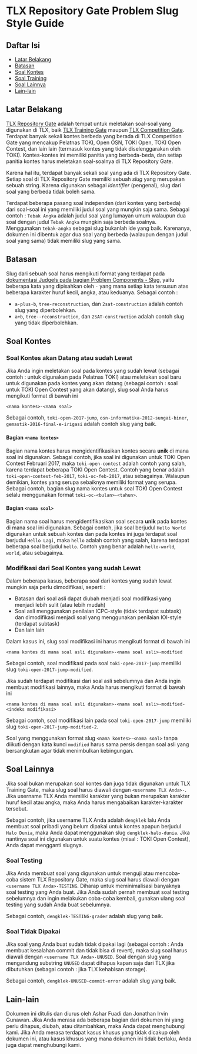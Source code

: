 # TLX Repository Gate Problem Slug Style Guide

## Daftar Isi

- [Latar Belakang](#latar-belakang)
- [Batasan](#batasan)
- [Soal Kontes](#soal-kontes)
- [Soal Training](#soal-training)
- [Soal Lainnya](#soal-lainnya)
- [Lain-lain](#lain-lain)

## Latar Belakang

[TLX Repository Gate](https://repository.ia-toki.org/) adalah tempat untuk meletakan soal-soal yang digunakan di TLX, baik [TLX Training Gate](https://training.ia-toki.org/) maupun [TLX Competition Gate](https://competition.ia-toki.org/). Terdapat banyak sekali kontes berbeda yang berada di TLX Competition Gate yang mencakup Pelatnas TOKI, Open OSN, TOKI Open, TOKI Open Contest, dan lain lain (termasuk kontes yang tidak diselenggarakan oleh TOKI). Kontes-kontes ini memiliki panitia yang berbeda-beda, dan setiap panitia kontes harus meletakan soal-soalnya di TLX Repository Gate.

Karena hal itu, terdapat banyak sekali soal yang ada di TLX Repository Gate. Setiap soal di TLX Repository Gate memiliki sebuah *slug* yang merupakan sebuah string. Karena digunakan sebagai *identifier* (pengenal), slug dari soal yang berbeda tidak boleh sama.

Terdapat beberapa pasang soal independen (dari kontes yang berbeda) dari soal-soal ini yang memiliki judul soal yang mungkin saja sama. Sebagai contoh : `Tebak Angka` adalah judul soal yang lumayan umum walaupun dua soal dengan judul `Tebak Angka` mungkin saja berbeda soalnya. Menggunakan `tebak-angka` sebagai slug bukanlah ide yang baik. Karenanya, dokumen ini dibentuk agar dua soal yang berbeda (walaupun dengan judul soal yang sama) tidak memiliki slug yang sama.

## Batasan

Slug dari sebuah soal harus mengikuti format yang terdapat pada [dokumentasi Judgels pada bagian Problem Components - Slug](http://judgels.readthedocs.io/en/latest/operator/sandalphon/problem.html#problems-components), yaitu beberapa kata yang dipisahkan oleh `-` yang mana setiap kata tersusun atas beberapa karakter huruf kecil, angka, atau keduanya. Sebagai contoh :

- `a-plus-b`, `tree-reconstruction`, dan `2sat-construction` adalah contoh slug yang diperbolehkan.
- `a+b`, `tree--reconstruction`, dan `2SAT-construction` adalah contoh slug yang tidak diperbolehkan.

## Soal Kontes

### Soal Kontes akan Datang atau sudah Lewat

Jika Anda ingin meletakan soal pada kontes yang sudah lewat (sebagai contoh : untuk digunakan pada Pelatnas TOKI) atau meletakan soal baru untuk digunakan pada kontes yang akan datang (sebagai contoh : soal untuk TOKI Open Contest yang akan datang), slug soal Anda harus mengikuti format di bawah ini

`<nama kontes>-<nama soal>`

Sebagai contoh, `toki-open-2017-jump`, `osn-informatika-2012-sungai-biner`, `gemastik-2016-final-e-irigasi` adalah contoh slug yang baik.

#### Bagian `<nama kontes>`

Bagian nama kontes harus mengidentifikasikan kontes secara **unik** di mana soal ini digunakan. Sebagai contoh, jika soal ini digunakan untuk TOKI Open Contest Februari 2017, maka `toki-open-contest` adalah contoh yang salah, karena terdapat beberapa TOKI Open Contest. Contoh yang benar adalah `toki-open-contest-feb-2017`, `toki-oc-feb-2017`, atau sebagainya. Walaupun demikian, kontes yang serupa sebaiknya memiliki format yang serupa. Sebagai contoh, bagian slug nama kontes untuk soal TOKI Open Contest selalu menggunakan format `toki-oc-<bulan>-<tahun>`.

#### Bagian `<nama soal>`

Bagian nama soal harus mengidentifikasikan soal secara **unik** pada kontes di mana soal ini digunakan. Sebagai contoh, jika soal berjudul `Hello World` digunakan untuk sebuah kontes dan pada kontes ini juga terdapat soal berjudul `Hello Lagi`, maka `hello` adalah contoh yang salah, karena terdapat beberapa soal berjudul `hello`. Contoh yang benar adalah `hello-world`, `world`, atau sebagainya.

### Modifikasi dari Soal Kontes yang sudah Lewat

Dalam beberapa kasus, beberapa soal dari kontes yang sudah lewat mungkin saja perlu dimodifikasi, seperti :

- Batasan dari soal asli dapat diubah menjadi soal modifikasi yang menjadi lebih sulit (atau lebih mudah)
- Soal asli menggunakan penilaian ICPC-style (tidak terdapat subtask) dan dimodifikasi menjadi soal yang menggunakan penilaian IOI-style (terdapat subtask)
- Dan lain lain

Dalam kasus ini, slug soal modifikasi ini harus mengikuti format di bawah ini

`<nama kontes di mana soal asli digunakan>-<nama soal asli>-modified`

Sebagai contoh, soal modifikasi pada soal `toki-open-2017-jump` memiliki slug `toki-open-2017-jump-modified`.

Jika sudah terdapat modifikasi dari soal asli sebelumnya dan Anda ingin membuat modifikasi lainnya, maka Anda harus mengikuti format di bawah ini

`<nama kontes di mana soal asli digunakan>-<nama soal asli>-modified-<indeks modifikasi>`

Sebagai contoh, soal modifikasi lain pada soal `toki-open-2017-jump` memiliki slug `toki-open-2017-jump-modified-2`.

Soal yang menggunakan format slug `<nama kontes>-<nama soal>` tanpa diikuti dengan kata kunci `modified` harus sama persis dengan soal asli yang bersangkutan agar tidak menimbulkan kebingungan.

## Soal Lainnya

Jika soal bukan merupakan soal kontes dan juga tidak digunakan untuk TLX Training Gate, maka slug soal harus diawali dengan `<username TLX Anda>-`. Jika username TLX Anda memiliki karakter yang bukan merupakan karakter huruf kecil atau angka, maka Anda harus mengabaikan karakter-karakter tersebut.

Sebagai contoh, jika username TLX Anda adalah `dengklek` lalu Anda membuat soal pribadi yang belum dipakai untuk kontes apapun berjudul `Halo Dunia`, maka Anda dapat menggunakan slug `dengklek-halo-dunia`. Jika nantinya soal ini digunakan untuk suatu kontes (misal : TOKI Open Contest), Anda dapat mengganti slugnya.

### Soal Testing

Jika Anda membuat soal yang digunakan untuk menguji atau mencoba-coba sistem TLX Repository Gate, maka slug soal harus diawali dengan `<username TLX Anda>-TESTING`. Diharap untuk meminimalisasi banyaknya soal testing yang Anda buat. Jika Anda sudah pernah membuat soal testing sebelumnya dan ingin melakukan coba-coba kembali, gunakan ulang soal testing yang sudah Anda buat sebelumnya.

Sebagai contoh, `dengklek-TESTING-grader` adalah slug yang baik.

### Soal Tidak Dipakai

Jika soal yang Anda buat sudah tidak dipakai lagi (sebagai contoh : Anda membuat kesalahan commit dan tidak bisa di revert), maka slug soal harus diawali dengan `<username TLX Anda>-UNUSED`. Soal dengan slug yang mengandung substring `UNUSED` dapat dihapus kapan saja dari TLX jika dibutuhkan (sebagai contoh : jika TLX kehabisan storage).

Sebagai contoh, `dengklek-UNUSED-commit-error` adalah slug yang baik.

## Lain-lain

Dokumen ini ditulis dan diurus oleh Ashar Fuadi dan Jonathan Irvin Gunawan. Jika Anda merasa ada beberapa bagian dari dokumen ini yang perlu dihapus, diubah, atau ditambahkan, maka Anda dapat menghubungi kami. Jika Anda merasa terdapat kasus khusus yang tidak dicakup oleh dokumen ini, atau kasus khusus yang mana dokumen ini tidak berlaku, Anda juga dapat menghubungi kami.
